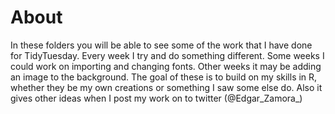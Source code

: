 # About
In these folders you will be able to see some of the work that I have done for TidyTuesday. Every week I try and do something different. Some weeks I could work on importing and changing fonts. Other weeks it may be adding an image to the background. The goal of these is to build on my skills in R, whether they be my own creations or something I saw some else do. Also it gives other ideas when I post my work on to twitter (@Edgar_Zamora_)